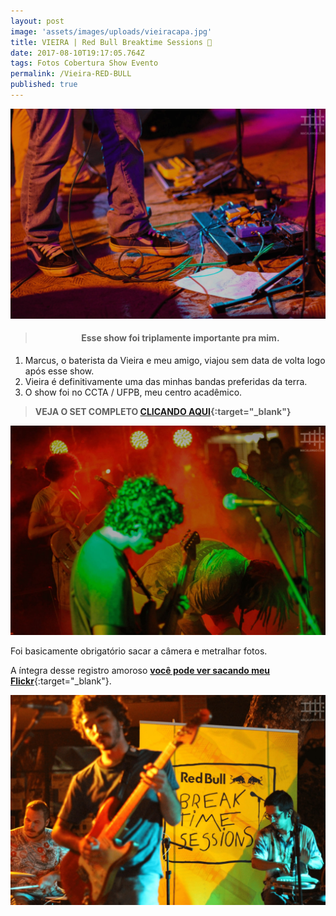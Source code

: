 ```yaml
---
layout: post
image: 'assets/images/uploads/vieiracapa.jpg'
title: VIEIRA | Red Bull Breaktime Sessions 🎸
date: 2017-08-10T19:17:05.764Z
tags: Fotos Cobertura Show Evento
permalink: /Vieira-RED-BULL
published: true
---
```

![foto multicoloria de vieira, guitarrista e baixista](assets/images/uploads/vieira03.jpg)

><h4><p style="text-align:center"><strong>Esse show foi triplamente importante pra mim.
</strong></p></h4>

1. Marcus, o baterista da Vieira e meu amigo, viajou sem data de volta logo após esse show.
2. Vieira é definitivamente uma das minhas bandas preferidas da terra.
3. O show foi no CCTA / UFPB, meu centro acadêmico.

> **VEJA O SET COMPLETO [CLICANDO AQUI](https://flic.kr/s/aHskWFq2Lw){:target="_blank"}**

![foto multicoloria de vieira, guitarrista e baixista](assets/images/uploads/vieira02.jpg)

Foi basicamente obrigatório sacar a câmera e metralhar fotos.

A íntegra desse registro amoroso [**você pode ver sacando meu Flickr**](https://flic.kr/s/aHskWFq2Lw){:target="_blank"}.

![foto do baterista, guitarrista e percussionista com banner do evento escrito RED BULL BREAKTIME SESSIONS](assets/images/uploads/vieira01.jpg)
